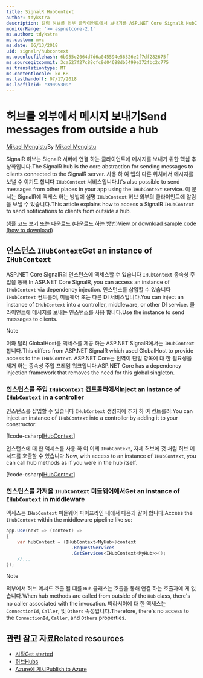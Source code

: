 ```yaml
---
title: SignalR HubContext
author: tdykstra
description: 알림 허브를 외부 클라이언트에서 보내기를 ASP.NET Core SignalR HubContext 서비스를 사용 하는 방법을 알아봅니다.
monikerRange: '>= aspnetcore-2.1'
ms.author: tdykstra
ms.custom: mvc
ms.date: 06/13/2018
uid: signalr/hubcontext
ms.openlocfilehash: 6b955c2064d7d6a045594e56326e2f7df282675f
ms.sourcegitcommit: 3ca527f27c88cfc9d04688db5499e372fbc2c775
ms.translationtype: MT
ms.contentlocale: ko-KR
ms.lasthandoff: 07/17/2018
ms.locfileid: "39095309"
---
```

# <a name="send-messages-from-outside-a-hub"></a><span data-ttu-id="9c1e2-103">허브를 외부에서 메시지 보내기</span><span class="sxs-lookup"><span data-stu-id="9c1e2-103">Send messages from outside a hub</span></span>

<span data-ttu-id="9c1e2-104">[Mikael Mengistu](https://twitter.com/MikaelM_12)</span><span class="sxs-lookup"><span data-stu-id="9c1e2-104">By [Mikael Mengistu](https://twitter.com/MikaelM_12)</span></span>

<span data-ttu-id="9c1e2-105">SignalR 허브는 SignalR 서버에 연결 하는 클라이언트에 메시지를 보내기 위한 핵심 추상화입니다.</span><span class="sxs-lookup"><span data-stu-id="9c1e2-105">The SignalR hub is the core abstraction for sending messages to clients connected to the SignalR server.</span></span> <span data-ttu-id="9c1e2-106">사용 하 여 앱의 다른 위치에서 메시지를 보낼 수 이기도 합니다 `IHubContext` 서비스입니다.</span><span class="sxs-lookup"><span data-stu-id="9c1e2-106">It's also possible to send messages from other places in your app using the `IHubContext` service.</span></span> <span data-ttu-id="9c1e2-107">이 문서는 SignalR에 액세스 하는 방법에 설명 `IHubContext` 허브 외부의 클라이언트에 알림을 보낼 수 있습니다.</span><span class="sxs-lookup"><span data-stu-id="9c1e2-107">This article explains how to access a SignalR `IHubContext` to send notifications to clients from outside a hub.</span></span>

<span data-ttu-id="9c1e2-108">[샘플 코드 보기 또는 다운로드](https://github.com/aspnet/Docs/tree/master/aspnetcore/signalr/hubcontext/sample/) [(다운로드 하는 방법)](xref:tutorials/index#how-to-download-a-sample)</span><span class="sxs-lookup"><span data-stu-id="9c1e2-108">[View or download sample code](https://github.com/aspnet/Docs/tree/master/aspnetcore/signalr/hubcontext/sample/) [(how to download)](xref:tutorials/index#how-to-download-a-sample)</span></span>

## <a name="get-an-instance-of-ihubcontext"></a><span data-ttu-id="9c1e2-109">인스턴스 `IHubContext`</span><span class="sxs-lookup"><span data-stu-id="9c1e2-109">Get an instance of `IHubContext`</span></span>

<span data-ttu-id="9c1e2-110">ASP.NET Core SignalR의 인스턴스에 액세스할 수 있습니다 `IHubContext` 종속성 주입을 통해.</span><span class="sxs-lookup"><span data-stu-id="9c1e2-110">In ASP.NET Core SignalR, you can access an instance of `IHubContext` via dependency injection.</span></span> <span data-ttu-id="9c1e2-111">인스턴스를 삽입할 수 있습니다 `IHubContext` 컨트롤러, 미들웨어 또는 다른 DI 서비스입니다.</span><span class="sxs-lookup"><span data-stu-id="9c1e2-111">You can inject an instance of `IHubContext` into a controller, middleware, or other DI service.</span></span> <span data-ttu-id="9c1e2-112">클라이언트에 메시지를 보내는 인스턴스를 사용 합니다.</span><span class="sxs-lookup"><span data-stu-id="9c1e2-112">Use the instance to send messages to clients.</span></span>

> [!NOTE]
> <span data-ttu-id="9c1e2-113">이와 달리 GlobalHost를 액세스를 제공 하는 ASP.NET SignalR에서는 `IHubContext`합니다.</span><span class="sxs-lookup"><span data-stu-id="9c1e2-113">This differs from ASP.NET SignalR which used GlobalHost to provide access to the `IHubContext`.</span></span> <span data-ttu-id="9c1e2-114">ASP.NET Core는 전역이 단일 항목에 대 한 필요성을 제거 하는 종속성 주입 프레임 워크입니다.</span><span class="sxs-lookup"><span data-stu-id="9c1e2-114">ASP.NET Core has a dependency injection framework that removes the need for this global singleton.</span></span>

### <a name="inject-an-instance-of-ihubcontext-in-a-controller"></a><span data-ttu-id="9c1e2-115">인스턴스를 주입 `IHubContext` 컨트롤러에서</span><span class="sxs-lookup"><span data-stu-id="9c1e2-115">Inject an instance of `IHubContext` in a controller</span></span>

<span data-ttu-id="9c1e2-116">인스턴스를 삽입할 수 있습니다 `IHubContext` 생성자에 추가 하 여 컨트롤러:</span><span class="sxs-lookup"><span data-stu-id="9c1e2-116">You can inject an instance of `IHubContext` into a controller by adding it to your constructor:</span></span>

[!code-csharp[IHubContext](hubcontext/sample/Controllers/HomeController.cs?range=12-19,57)]

<span data-ttu-id="9c1e2-117">인스턴스에 대 한 액세스를 사용 하 여 이제 `IHubContext`, 자체 허브에 것 처럼 허브 메서드를 호출할 수 있습니다.</span><span class="sxs-lookup"><span data-stu-id="9c1e2-117">Now, with access to an instance of `IHubContext`, you can call hub methods as if you were in the hub itself.</span></span>

[!code-csharp[IHubContext](hubcontext/sample/Controllers/HomeController.cs?range=21-25)]

### <a name="get-an-instance-of-ihubcontext-in-middleware"></a><span data-ttu-id="9c1e2-118">인스턴스를 가져올 `IHubContext` 미들웨어에서</span><span class="sxs-lookup"><span data-stu-id="9c1e2-118">Get an instance of `IHubContext` in middleware</span></span>

<span data-ttu-id="9c1e2-119">액세스는 `IHubContext` 미들웨어 파이프라인 내에서 다음과 같이 합니다.</span><span class="sxs-lookup"><span data-stu-id="9c1e2-119">Access the `IHubContext` within the middleware pipeline like so:</span></span>

```csharp
app.Use(next => (context) =>
{
    var hubContext = (IHubContext<MyHub>)context
                        .RequestServices
                        .GetServices<IHubContext<MyHub>>();
    //...
});
```

> [!NOTE]
> <span data-ttu-id="9c1e2-120">외부에서 허브 메서드 호출 될 때를 `Hub` 클래스는 호출을 통해 연결 하는 호출자에 게 없습니다.</span><span class="sxs-lookup"><span data-stu-id="9c1e2-120">When hub methods are called from outside of the `Hub` class, there's no caller associated with the invocation.</span></span> <span data-ttu-id="9c1e2-121">따라서이에 대 한 액세스는 `ConnectionId`, `Caller`, 및 `Others` 속성입니다.</span><span class="sxs-lookup"><span data-stu-id="9c1e2-121">Therefore, there's no access to the `ConnectionId`, `Caller`, and `Others` properties.</span></span>

## <a name="related-resources"></a><span data-ttu-id="9c1e2-122">관련 참고 자료</span><span class="sxs-lookup"><span data-stu-id="9c1e2-122">Related resources</span></span>

* [<span data-ttu-id="9c1e2-123">시작</span><span class="sxs-lookup"><span data-stu-id="9c1e2-123">Get started</span></span>](xref:tutorials/signalr)
* [<span data-ttu-id="9c1e2-124">허브</span><span class="sxs-lookup"><span data-stu-id="9c1e2-124">Hubs</span></span>](xref:signalr/hubs)
* [<span data-ttu-id="9c1e2-125">Azure에 게시</span><span class="sxs-lookup"><span data-stu-id="9c1e2-125">Publish to Azure</span></span>](xref:signalr/publish-to-azure-web-app)
